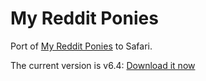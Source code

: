 My Reddit Ponies
================

Port of [My Reddit Ponies][userscripts] to Safari.

The current version is v6.4: [Download it now][download]

[userscripts]: http://userstyles.org/styles/49858/my-reddit-ponies
[download]: https://github.com/downloads/kballard/My-Reddit-Ponies/My-Reddit-Ponies-6.4.safariextz
